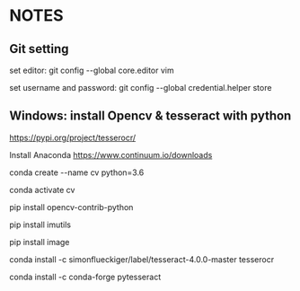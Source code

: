 # NOTES

## Git setting
set editor: git config --global core.editor vim

set username and password: git config --global credential.helper store

## Windows: install Opencv & tesseract with python
https://pypi.org/project/tesserocr/

Install Anaconda https://www.continuum.io/downloads

conda create --name cv python=3.6

conda activate cv

pip install opencv-contrib-python

pip install imutils

pip install image

conda install -c simonflueckiger/label/tesseract-4.0.0-master tesserocr 

conda install -c conda-forge pytesseract
